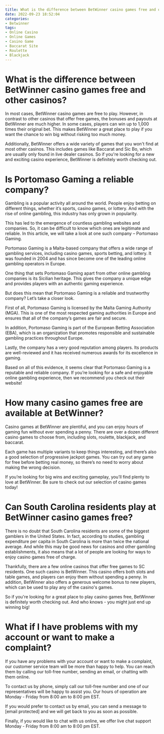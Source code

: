 ```yaml
---
title: What is the difference between BetWinner casino games free and other casinos
date: 2022-09-23 18:52:04
categories:
- Betwinner
tags:
- Online Casino
- Online Games
- Casino Game
- Baccarat Site
- Roulette
- Blackjack
---
```



#  What is the difference between BetWinner casino games free and other casinos?

In most cases, BetWinner casino games are free to play. However, in contrast to other casinos that offer free games, the bonuses and payouts at BetWinner are much higher. In some cases, players can win up to 1,000 times their original bet. This makes BetWinner a great place to play if you want the chance to win big without risking too much money.

Additionally, BetWinner offers a wide variety of games that you won't find at most other casinos. This includes games like Baccarat and Sic Bo, which are usually only found in live dealer casinos. So if you're looking for a new and exciting casino experience, BetWinner is definitely worth checking out.

#  Is Portomaso Gaming a reliable company? 

Gambling is a popular activity all around the world. People enjoy betting on different things, whether it’s sports, casino games, or lottery. And with the rise of online gambling, this industry has only grown in popularity. 

This has led to the emergence of countless gambling websites and companies. So, it can be difficult to know which ones are legitimate and reliable. In this article, we will take a look at one such company – Portomaso Gaming. 

Portomaso Gaming is a Malta-based company that offers a wide range of gambling services, including casino games, sports betting, and lottery. It was founded in 2004 and has since become one of the leading online gambling operators in Europe. 

One thing that sets Portomaso Gaming apart from other online gambling companies is its Sicilian heritage. This gives the company a unique edge and provides players with an authentic gaming experience. 

But does this mean that Portomaso Gaming is a reliable and trustworthy company? Let’s take a closer look. 

First of all, Portomaso Gaming is licensed by the Malta Gaming Authority (MGA). This is one of the most respected gaming authorities in Europe and ensures that all of the company’s games are fair and secure. 

In addition, Portomaso Gaming is part of the European Betting Association (EBA), which is an organization that promotes responsible and sustainable gambling practices throughout Europe. 

Lastly, the company has a very good reputation among players. Its products are well-reviewed and it has received numerous awards for its excellence in gaming. 

Based on all of this evidence, it seems clear that Portomaso Gaming is a reputable and reliable company. If you’re looking for a safe and enjoyable online gambling experience, then we recommend you check out their website!

#  How many casino games free are available at BetWinner? 

Casino games at BetWinner are plentiful, and you can enjoy hours of gaming fun without ever spending a penny. There are over a dozen different casino games to choose from, including slots, roulette, blackjack, and baccarat. 

Each game has multiple variants to keep things interesting, and there’s also a good selection of progressive jackpot games. You can try out any game for free before betting real money, so there’s no need to worry about making the wrong decision.

If you’re looking for big wins and exciting gameplay, you’ll find plenty to love at BetWinner. Be sure to check out our selection of casino games today!

#  Can South Carolina residents play at BetWinner casino games free?

There is no doubt that South Carolina residents are some of the biggest gamblers in the United States. In fact, according to studies, gambling expenditure per capita in South Carolina is more than twice the national average. And while this may be good news for casinos and other gambling establishments, it also means that a lot of people are looking for ways to enjoy casino games free of charge.

Thankfully, there are a few online casinos that offer free games to SC residents. One such casino is BetWinner. This casino offers both slots and table games, and players can enjoy them without spending a penny. In addition, BetWinner also offers a generous welcome bonus to new players, which can be used to play any of the casino's games.

So if you're looking for a great place to play casino games free, BetWinner is definitely worth checking out. And who knows - you might just end up winning big!

#  What if I have problems with my account or want to make a complaint?

If you have any problems with your account or want to make a complaint, our customer service team will be more than happy to help. You can reach them by calling our toll-free number, sending an email, or chatting with them online.

To contact us by phone, simply call our toll-free number and one of our representatives will be happy to assist you. Our hours of operation are Monday - Friday from 8:00 am to 8:00 pm EST.

If you would prefer to contact us by email, you can send a message to [email protected] and we will get back to you as soon as possible.

Finally, if you would like to chat with us online, we offer live chat support Monday - Friday from 8:00 am to 8:00 pm EST.